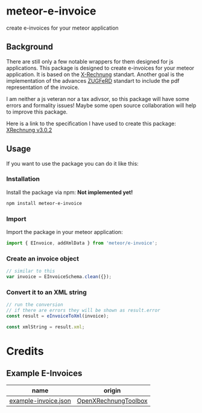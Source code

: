 # meteor-e-invoice
create e-invoices for your meteor application

## Background
There are still only a few notable wrappers for them designed for js applications. This package is designed to create e-invoices for your meteor application. It is based on the [X-Rechnung](https://xeinkauf.de/xrechnung/) standart. Another goal is the implementation of the advances [ZUGFeRD](https://www.ferd-net.de/) standart to include the pdf representation of the invoice.

I am neither a js veteran nor a tax adivsor, so this package will have some errors and formality issues! Maybe some open source collaboration will help to improve this package.

Here is a link to the specification I have used to create this package:
[XRechnung v3.0.2](https://xeinkauf.de/app/uploads/2024/07/302-XRechnung-2024-06-20.pdf)

## Usage
If you want to use the package you can do it like this:
### Installation
Install the package via npm:
**Not implemented yet!**
```bash
npm install meteor-e-invoice
```

### Import
Import the package in your meteor application:
```javascript
import { EInvoice, addXmlData } from 'meteor/e-invoice';
```

### Create an invoice object
```javascript
// similar to this
var invoice = EInvoiceSchema.clean({});
```

### Convert it to an XML string
```javascript
// run the conversion
// if there are errors they will be shown as result.error
const result = eInvoiceToXml(invoice);

const xmlString = result.xml;
```

# Credits

## Example E-Invoices
|name|origin|
|---|---|
|[example-invoice.json](https://github.com/Nasenboi/meteor-e-invoice/blob/main/tests/test-objects/example-invoice.json)|[OpenXRechnungToolbox](https://github.com/jcthiele/OpenXRechnungToolbox/blob/master/exampleInvoices/XRechnung_v3.0.2/01.01a-INVOICE_ubl.xml)|